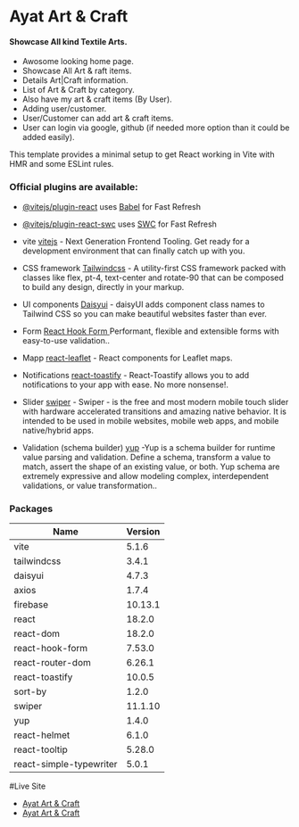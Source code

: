 # Ayat Art & Craft 
#### Showcase All kind Textile Arts.

- Awosome looking home page.
- Showcase All Art & raft items.
- Details Art|Craft  information.
- List of Art & Craft by category.
- Also have my art & craft items (By User).
- Adding user/customer.
- User/Customer can add art & craft items.
- User can login via google, github (if needed more option than it could be added easily).

This template provides a minimal setup to get React working in Vite with HMR and some ESLint rules.

### Official plugins are available:

- [@vitejs/plugin-react](https://github.com/vitejs/vite-plugin-react/blob/main/packages/plugin-react/README.md) uses [Babel](https://babeljs.io/) for Fast Refresh
- [@vitejs/plugin-react-swc](https://github.com/vitejs/vite-plugin-react-swc) uses [SWC](https://swc.rs/) for Fast Refresh

- vite [vitejs](https://vitejs.dev/) - Next Generation Frontend Tooling. Get ready for a development environment that can finally catch up with you.
- CSS framework [Tailwindcss](https://tailwindcss.com/) - A utility-first CSS framework packed with classes like flex, pt-4, text-center and rotate-90 that can be composed to build any design, directly in your markup.
- UI components [Daisyui](https://github.com/daisyui/react-daisyui) - daisyUI adds component class names to Tailwind CSS
  so you can make beautiful websites faster than ever.

- Form [React Hook Form
  ](https://github.com/react-hook-form/react-hook-form) Performant, flexible and extensible forms with easy-to-use validation..
- Mapp [react-leaflet](https://github.com/PaulLeCam/react-leaflet) - React components for Leaflet maps.
- Notifications [react-toastify](https://github.com/fkhadra/react-toastify) - React-Toastify allows you to add notifications to your app with ease. No more nonsense!.
- Slider [swiper](https://github.com/nolimits4web/swiper) - Swiper - is the free and most modern mobile touch slider with hardware accelerated transitions and amazing native behavior. It is intended to be used in mobile websites, mobile web apps, and mobile native/hybrid apps.
- Validation (schema builder) [yup](https://github.com/jquense/yup) -Yup is a schema builder for runtime value parsing and validation. Define a schema, transform a value to match, assert the shape of an existing value, or both. Yup schema are extremely expressive and allow modeling complex, interdependent validations, or value transformation..

### Packages

| Name                    | Version |
| ----------------------- | ------- |
| vite                    | 5.1.6   |
| tailwindcss             | 3.4.1   |
| daisyui                 | 4.7.3   |
| axios                   | 1.7.4   |
| firebase                | 10.13.1 |
| react                   | 18.2.0  |
| react-dom               | 18.2.0  |
| react-hook-form         | 7.53.0  |
| react-router-dom        | 6.26.1  |
| react-toastify          | 10.0.5  |
| sort-by                 | 1.2.0   |
| swiper                  | 11.1.10 |
| yup                     | 1.4.0   |
| react-helmet            | 6.1.0   |
| react-tooltip           | 5.28.0  |
| react-simple-typewriter | 5.0.1   |

#Live Site

- [Ayat Art & Craft](https://u-estate.web.app/)
- [Ayat Art & Craft](https://u-estate.firebaseapp.com/)

